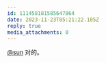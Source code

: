 ```yaml
---
id: 111458181585647864
date: 2023-11-23T05:21:22.105Z
reply: true
media_attachments: 0
---
```


[@sun](https://jiong.us/@sun) 对的。

